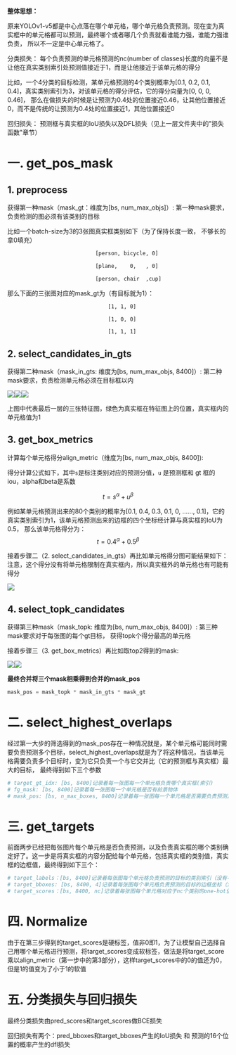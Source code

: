 **整体思想：**

原来YOLOv1-v5都是中心点落在哪个单元格，哪个单元格负责预测。现在变为真实框中的单元格都可以预测，最终哪个或者哪几个负责就看谁能力强，谁能力强谁负责， 所以不一定是中心单元格了。

分类损失： 每个负责预测的单元格预测的nc(number of classes)长度的向量不是让他在真实类别索引处预测值接近于1，而是让他接近于该单元格的得分

比如，一个4分类的目标检测，某单元格预测的4个类别概率为[0.1, 0.2, 0.1, 0.4]，真实类别索引为3，对该单元格的得分评估，它的得分向量为[0, 0, 0, 0.46]， 那么在做损失的时候是让预测为0.4处的位置接近0.46，让其他位置接近0，而不是传统的让预测为0.4处的位置接近1，其他位置接近0

回归损失： 预测框与真实框的IoU损失以及DFL损失（见上一层文件夹中的"损失函数"章节）

# 一. get_pos_mask

## 1. preprocess 

获得第一种mask（mask_gt：维度为[bs, num_max_objs]）:  第一种mask要求，负责检测的图必须有该类别的目标

比如一个batch-size为3的3张图真实框类别如下（为了保持长度一致， 不够长的拿0填充）

```bash
							[person, bicycle, 0]

							[plane,    0,   , 0]

							[person, chair  ,cup]
```



那么下面的三张图对应的mask_gt为（有目标就为1）：

```bash
								[1, 1, 0]

								[1, 0, 0]

								[1, 1, 1]
```



## 2. select_candidates_in_gts

获得第二种mask（mask_in_gts: 维度为[bs, num_max_objs, 8400]）: 第二种mask要求，负责检测单元格必须在目标框以内

![](assets/grid1.jpg)![](assets/grid2.jpg)![](assets/grid3.jpg)

上图中代表最后一层的三张特征图，绿色为真实框在特征图上的位置，真实框内的单元格值为1

## 3. get_box_metrics

计算每个单元格得分align_metric（维度为[bs, num_max_objs, 8400]):

得分计算公式如下，其中`s`是标注类别对应的预测分值，`u` 是预测框和 gt 框的 iou，alpha和beta是系数

$$t=s^{\alpha}+u^{\beta}$$

例如某单元格预测出来的80个类别的概率为[0.1, 0.4, 0.3, 0.1, 0, ......, 0.1]，它的真实类别索引为1，该单元格预测出来的边框的四个坐标经计算与真实框的IoU为0.5， 那么该单元格得分为：$$t=0.4^{\alpha}+0.5^{\beta}$$

接着步骤二（2. select_candidates_in_gts）再比如单元格得分图可能结果如下：注意，这个得分没有将单元格限制在真实框内，所以真实框外的单元格也有可能有得分

![](assets/grid4.jpg)

## 4. select_topk_candidates 

获得第三种mask（mask_topk: 维度为[bs, num_max_objs, 8400]）: 第三种mask要求对于每张图的每个gt目标， 获得topk个得分最高的单元格

接着步骤三（3. get_box_metrics）再比如取top2得到的mask:

![](assets/grid5.jpg)![](assets/grid6.jpg)

**最终合并将三个mask相乘得到合并的mask_pos**

```python
mask_pos = mask_topk * mask_in_gts * mask_gt
```

# 二. select_highest_overlaps

经过第一大步的筛选得到的mask_pos存在一种情况就是，某个单元格可能同时需要负责预测多个目标，select_highest_overlaps就是为了将这种情况，当该单元格需要负责多个目标时，变为它只负责一个与它交并比（它的预测框与真实框）最大的目标， 最终得到如下三个参数

```python
# target_gt_idx: [bs, 8400]记录着每一张图每一个单元格负责哪个真实框(索引)
# fg_mask: [bs, 8400]记录着每一张图每一个单元格是否有前景物体
# mask_pos: [bs, n_max_boxes, 8400]记录着每一张图每一个单元格是否需要负责预测真实框
```

# 三. get_targets

前面两步已经把每张图片每个单元格是否负责预测，以及负责真实框的哪个类别确定好了。这一步是将真实框的内容分配给每个单元格，包括真实框的类别值，真实框的边框值，最终得到如下三个：

```python
# target_labels：[bs, 8400]记录着每张图每个单元格负责预测的目标的类别索引（没有与前景mask做"与"操作，所以记录的是不准的），最终没有用上
# target_bboxes: [bs, 8400, 4]记录着每张图每个单元格负责预测的目标的边框坐标（没有与前景mask做"与"操作，所以记录的是不准的），在计算损失前又使用前景mask对其进行了过滤
# target_scores：[bs, 8400, nc]记录着每张图每个单元格对应于nc个类别的one-hot值(真实值)（与前景mask做了"与"操作，所以记录是准的）
```

# 四. Normalize

由于在第三步得到的target_scores是硬标签，值非0即1，为了让模型自己选择自己用哪个单元格进行预测，将target_scores变成软标签，做法是将target_score乘以align_metric（第一步中的第3部分），这样target_scores中的0的值还为0，但是1的值变为了小于1的软值

# 五. 分类损失与回归损失

最终分类损失由pred_scores和target_scores做BCE损失

回归损失有两个：pred_bboxes和target_bboxes产生的IoU损失  和   预测的16个位置的概率产生的dfl损失





